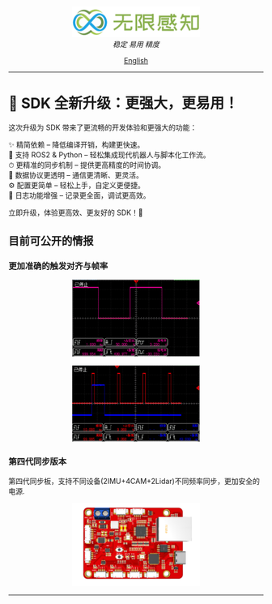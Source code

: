 <p align="center">
<img style="width:50%;" alt="Logo" src="assets/main_logo.png">
<br>
<em>稳定 易用 精度</em>
<br>
</p>

<p align="center">
<a href="README.md">English</a>
</p>

---
# 🚀 SDK 全新升级：更强大，更易用！

这次升级为 SDK 带来了更流畅的开发体验和更强大的功能：

✨ 精简依赖 – 降低编译开销，构建更快速。  
🤖 支持 ROS2 & Python – 轻松集成现代机器人与脚本化工作流。  
⏱ 更精准的同步机制 – 提供更高精度的时间协调。  
📡 数据协议更透明 – 通信更清晰、更灵活。  
⚙️ 配置更简单 – 轻松上手，自定义更便捷。  
📜 日志功能增强 – 记录更全面，调试更高效。  

立即升级，体验更高效、更友好的 SDK！🚀
## 目前可公开的情报

### 更加准确的触发对齐与帧率

<p align="center">
<img style="width:50%;" alt="1秒钟触发" src="assets/one_second.png">
<br>
<p align="center">
<img  style="width:50%; alt="帧率对齐" src="assets/align.png">
<br>

### 第四代同步版本
第四代同步板，支持不同设备(2IMU+4CAM+2Lidar)不同频率同步，更加安全的电源.
<p align="center">
<img style="width:50%; alt="board" src="assets/board.png">
<br>

---
